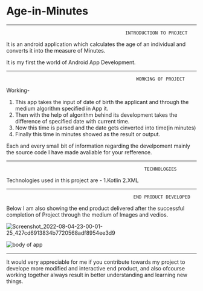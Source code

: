 # Age-in-Minutes

*************************************************************************************************************************************************************************
                                                INTRODUCTION TO PROJECT

It is an android application which calculates the age of an individual and converts it into the measure of Minutes. 

It is my first the world of Android App Development.

*************************************************************************************************************************************************************************
                                
                                                    WORKING OF PROJECT

Working-

  1. This app takes the input of date of birth the applicant and through the medium algorithm specified in App it.
  2. Then with the help of algorithm behind its development takes the difference of specified date with current time.
  3. Now this time is parsed and the date gets cinverted into time(in minutes)
  4. Finally this time in minutes showed as the result or output.

Each and every small bit of information regarding the develpoment mainly the source code I have made avaliable for your refference.

**********************************************************************************************************************************************************************

                                                       TECHNOLOGIES

Technologies used in this project are - 
   1.Kotlin
   2.XML

**********************************************************************************************************************************************************************

                                                   END PRODUCT DEVELOPED

Below I am also showing the end product delivered after the successful completion of Project through the medium of Images and vedios.
 
![Screenshot_2022-08-04-23-00-01-25_427cd6913834b7720568adf8954ee3d9](https://user-images.githubusercontent.com/72600840/182917948-d415e3b0-55b0-414b-8765-b3094da00717.jpg)

![body of app](https://user-images.githubusercontent.com/72600840/182917441-570f8583-8bc4-4804-94f6-3d68afa6459c.png)


**********************************************************************************************************************************************************************
     

  It would very appreciable for me if you contribute towards my project to develope more modified and interactive end product, and also ofcourse working together always result in better understanding and learning new things.
